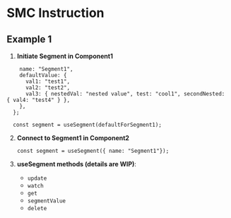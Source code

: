 # SMC Instruction

## Example 1

1. **Initiate Segment in Component1**

```const defaultForSegment1 = {
    name: "Segment1",
    defaultValue: {
      val1: "test1",
      val2: "test2",
      val3: { nestedVal: "nested value", test: "cool1", secondNested: { val4: "test4" } },
    },
  };

  const segment = useSegment(defaultForSegment1);
```

2. **Connect to Segment1 in Component2**

   `const segment = useSegment({ name: "Segment1"});`

3. **useSegment methods (details are WIP)**:

   - `update`
   - `watch`
   - `get`
   - `segmentValue`
   - `delete`
